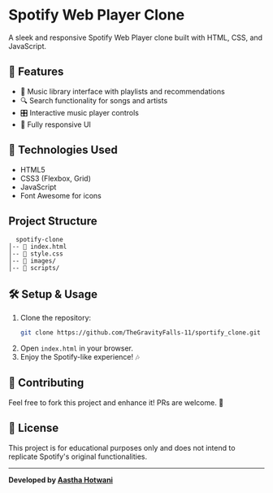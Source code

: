 # Spotify Web Player Clone 

A sleek and responsive Spotify Web Player clone built with HTML, CSS, and JavaScript.

## 📌 Features
- 🎼 Music library interface with playlists and recommendations
- 🔍 Search functionality for songs and artists
- 🎛️ Interactive music player controls
- 📱 Fully responsive UI

## 🚀 Technologies Used
- HTML5
- CSS3 (Flexbox, Grid)
- JavaScript
- Font Awesome for icons

##  Project Structure
```
  spotify-clone
│-- 📄 index.html
│-- 📄 style.css
│-- 📁 images/
│-- 📁 scripts/
```

## 🛠️ Setup & Usage
1. Clone the repository:
   ```sh
   git clone https://github.com/TheGravityFalls-11/sportify_clone.git
   ```
2. Open `index.html` in your browser.
3. Enjoy the Spotify-like experience! 🎶

## 🌟 Contributing
Feel free to fork this project and enhance it! PRs are welcome. 🚀

## 📜 License
This project is for educational purposes only and does not intend to replicate Spotify's original functionalities.

---
**Developed by [Aastha Hotwani](https://github.com/TheGravityFalls-11)**


